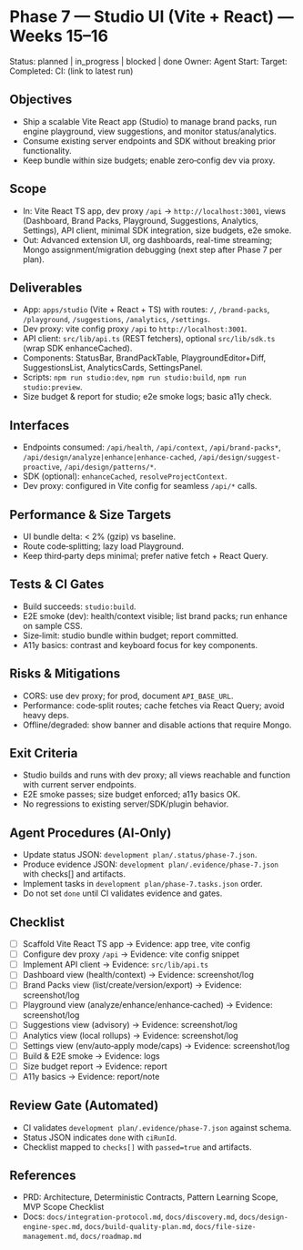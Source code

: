 # Phase 7 — Studio UI (Vite + React) — Weeks 15–16

Status: planned | in_progress | blocked | done
Owner: Agent
Start:
Target:
Completed:
CI: (link to latest run)

## Objectives
- Ship a scalable Vite React app (Studio) to manage brand packs, run engine playground, view suggestions, and monitor status/analytics.
- Consume existing server endpoints and SDK without breaking prior functionality.
- Keep bundle within size budgets; enable zero‑config dev via proxy.

## Scope
- In: Vite React TS app, dev proxy `/api` → `http://localhost:3001`, views (Dashboard, Brand Packs, Playground, Suggestions, Analytics, Settings), API client, minimal SDK integration, size budgets, e2e smoke.
- Out: Advanced extension UI, org dashboards, real-time streaming; Mongo assignment/migration debugging (next step after Phase 7 per plan).

## Deliverables
- App: `apps/studio` (Vite + React + TS) with routes: `/`, `/brand-packs`, `/playground`, `/suggestions`, `/analytics`, `/settings`.
- Dev proxy: vite config proxy `/api` to `http://localhost:3001`.
- API client: `src/lib/api.ts` (REST fetchers), optional `src/lib/sdk.ts` (wrap SDK enhanceCached).
- Components: StatusBar, BrandPackTable, PlaygroundEditor+Diff, SuggestionsList, AnalyticsCards, SettingsPanel.
- Scripts: `npm run studio:dev`, `npm run studio:build`, `npm run studio:preview`.
- Size budget & report for studio; e2e smoke logs; basic a11y check.

## Interfaces
- Endpoints consumed: `/api/health`, `/api/context`, `/api/brand-packs*`, `/api/design/analyze|enhance|enhance-cached`, `/api/design/suggest-proactive`, `/api/design/patterns/*`.
- SDK (optional): `enhanceCached`, `resolveProjectContext`.
- Dev proxy: configured in Vite config for seamless `/api/*` calls.

## Performance & Size Targets
- UI bundle delta: < 2% (gzip) vs baseline.
- Route code‑splitting; lazy load Playground.
- Keep third‑party deps minimal; prefer native fetch + React Query.

## Tests & CI Gates
- Build succeeds: `studio:build`.
- E2E smoke (dev): health/context visible; list brand packs; run enhance on sample CSS.
- Size‑limit: studio bundle within budget; report committed.
- A11y basics: contrast and keyboard focus for key components.

## Risks & Mitigations
- CORS: use dev proxy; for prod, document `API_BASE_URL`.
- Performance: code‑split routes; cache fetches via React Query; avoid heavy deps.
- Offline/degraded: show banner and disable actions that require Mongo.

## Exit Criteria
- Studio builds and runs with dev proxy; all views reachable and function with current server endpoints.
- E2E smoke passes; size budget enforced; a11y basics OK.
- No regressions to existing server/SDK/plugin behavior.

## Agent Procedures (AI‑Only)
- Update status JSON: `development plan/.status/phase-7.json`.
- Produce evidence JSON: `development plan/.evidence/phase-7.json` with checks[] and artifacts.
- Implement tasks in `development plan/phase-7.tasks.json` order.
- Do not set `done` until CI validates evidence and gates.

## Checklist
- [ ] Scaffold Vite React TS app → Evidence: app tree, vite config
- [ ] Configure dev proxy `/api` → Evidence: vite config snippet
- [ ] Implement API client → Evidence: `src/lib/api.ts`
- [ ] Dashboard view (health/context) → Evidence: screenshot/log
- [ ] Brand Packs view (list/create/version/export) → Evidence: screenshot/log
- [ ] Playground view (analyze/enhance/enhance‑cached) → Evidence: screenshot/log
- [ ] Suggestions view (advisory) → Evidence: screenshot/log
- [ ] Analytics view (local rollups) → Evidence: screenshot/log
- [ ] Settings view (env/auto‑apply mode/caps) → Evidence: screenshot/log
- [ ] Build & E2E smoke → Evidence: logs
- [ ] Size budget report → Evidence: report
- [ ] A11y basics → Evidence: report/note

## Review Gate (Automated)
- CI validates `development plan/.evidence/phase-7.json` against schema.
- Status JSON indicates `done` with `ciRunId`.
- Checklist mapped to `checks[]` with `passed=true` and artifacts.

## References
- PRD: Architecture, Deterministic Contracts, Pattern Learning Scope, MVP Scope Checklist
- Docs: `docs/integration-protocol.md`, `docs/discovery.md`, `docs/design-engine-spec.md`, `docs/build-quality-plan.md`, `docs/file-size-management.md`, `docs/roadmap.md`
